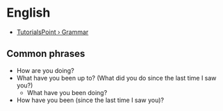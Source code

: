 English
====

- [TutorialsPoint › Grammar](https://www.youtube.com/playlist?list=PLWPirh4EWFpFpJ7KwQ_lsP8H1kCQzjzka)


## Common phrases

- How are you doing?
- What have you been up to? (What did you do since the last time I saw you?)
  -  What have you been doing?
- How have you been (since the last time I saw you)?
